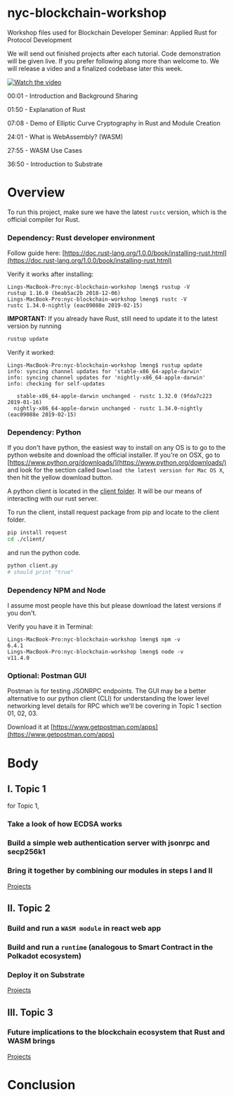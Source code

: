 # nyc-blockchain-workshop
Workshop files used for Blockchain Developer Seminar: Applied Rust for Protocol Development

We will send out finished projects after each tutorial. Code demonstration will be given live. If you prefer following along more than welcome to. We will release a video and a finalized codebase later this week. 

[![Watch the video](https://i.imgur.com/ZuPtXLC.jpg)](https://youtu.be/IvVbyLeSIRI)

00:01 - Introduction and Background Sharing

01:50 - Explanation of Rust 

07:08 - Demo of Elliptic Curve Cryptography in Rust and Module Creation

24:01 - What is WebAssembly? (WASM)

27:55 - WASM Use Cases

36:50 - Introduction to Substrate


# Overview

To run this project, make sure we have the latest `rustc` version, which is the official compiler for Rust. 

### Dependency: Rust developer environment

Follow guide here: [https://doc.rust-lang.org/1.0.0/book/installing-rust.html](https://doc.rust-lang.org/1.0.0/book/installing-rust.html)

Verify it works after installing:     
```
Lings-MacBook-Pro:nyc-blockchain-workshop lmeng$ rustup -V
rustup 1.16.0 (beab5ac2b 2018-12-06)
Lings-MacBook-Pro:nyc-blockchain-workshop lmeng$ rustc -V
rustc 1.34.0-nightly (eac09088e 2019-02-15)
```

**IMPORTANT:** If you already have Rust, still need to update it to the latest version by running   

```bash
rustup update
```


Verify it worked:   
   
```
Lings-MacBook-Pro:nyc-blockchain-workshop lmeng$ rustup update
info: syncing channel updates for 'stable-x86_64-apple-darwin'
info: syncing channel updates for 'nightly-x86_64-apple-darwin'
info: checking for self-updates

   stable-x86_64-apple-darwin unchanged - rustc 1.32.0 (9fda7c223 2019-01-16)
  nightly-x86_64-apple-darwin unchanged - rustc 1.34.0-nightly (eac09088e 2019-02-15)
```


### Dependency: Python

If you don't have python, the easiest way to install on any OS is to go to the python website and download the official installer. If you're on OSX, go to [https://www.python.org/downloads/](https://www.python.org/downloads/) and look for the section called `Download the latest version for Mac OS X`, then hit the yellow download button.   


A python client is located in the [client folder](./client/). It will be our means of interacting with our rust server.   


To run the client, install request package from pip and locate to the client folder.  
```bash
pip install request
cd ./client/
```

and run the python code.
```bash
python client.py
# should print "true"

```




### Dependency NPM and Node

I assume most people have this but please download the latest versions if you don't.  

Verify you have it in Terminal:      
    
```  
Lings-MacBook-Pro:nyc-blockchain-workshop lmeng$ npm -v
6.4.1
Lings-MacBook-Pro:nyc-blockchain-workshop lmeng$ node -v
v11.4.0
```  

  
### Optional: Postman GUI

Postman is for testing JSONRPC endpoints. The GUI may be a better alternative to our python client (CLI) for  understanding the lower level networking level details for RPC which we'll be covering in Topic 1 section 01, 02, 03.  

Download it at [https://www.getpostman.com/apps](https://www.getpostman.com/apps)   



# Body

## I. Topic 1

for Topic 1, 

### Take a look of how ECDSA works 

### Build a simple web authentication server with jsonrpc and secp256k1

### Bring it together by combining our modules in steps I and II

[Projects](./Topic1)

## II. Topic 2

### Build and run a `WASM module` in react web app

### Build and run a `runtime` (analogous to Smart Contract in the Polkadot ecosystem) 

### Deploy it on Substrate

[Projects](./Topic2)

## III. Topic 3

### Future implications to the blockchain ecosystem that Rust and WASM brings

[Projects](./Topic3)



# Conclusion
